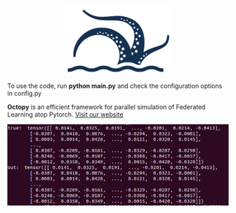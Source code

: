 <p align="center">
<img src="./docs/figures/LOGO.png" alt="alt text" width="250">

To use the code, run <b>python main.py</b> and check the configuration options in config.py
</p>


**Octopy** is an efficient framework for parallel simulation of Federated Learning atop Pytorch.
<a href="https://www.meng-dong.me/Octopy/">Visit our website</a>

<p align="center">
<img src="./docs/figures/verf.png" alt="alt text" width="2500">
</p>
